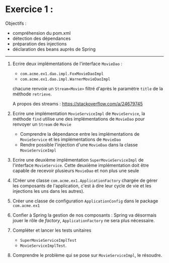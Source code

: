 # Exercice 1 :

Objectifs : 
- compréhension du pom.xml
- détection des dépendances
- préparation des injections
- déclaration des beans auprès de Spring

*****

1. Ecrire deux implémentations de l'interface `MovieDao` : 
	* `com.acme.ex1.dao.impl.FoxMovieDaoImpl`
	* `com.acme.ex1.dao.impl.WarnerMovieDaoImpl`

	chacune renvoie un `Stream<Movie>` filtré d'après le paramètre `title` de la méthode `retrieve`. 
	
	A propos des streams : https://stackoverflow.com/a/24679745

2. Ecrire une implémentation `MovieServiceImpl` de `MovieService`, la méthode `find` utilise une des implémentations de `MovieDao` pour renvoyer un `Stream` de `Movie`
	* Comprendre la dépendance entre les implémentations de `MovieService` et les implémentations de `MovieDao`
	* Rendre possible l'injection d'une `MovieDao` dans la classe `MovieServiceImpl`

3. Ecrire une deuxième implémentation `SuperMovieServiceImpl` de l'interface `MovieService`. Cette deuxième implémentation doit être capable de recevoir plusieurs `MovieDao` et non plus une seule

4. (Créer une classe `com.acme.ex1.ApplicationFactory` chargée de gérer les composants de l'application, c'est à dire leur cycle de vie et les injections les uns dans les autres).

5. Créer une classe de configuration `ApplicationConfig` dans le package `com.acme.ex1`

6. Confier à Spring la gestion de nos composants : Spring va désormais jouer le rôle de *factory*, `ApplicationFactory` ne sera plus nécessaire.

7. Compléter et lancer les tests unitaires

	* `SuperMovieServiceImplTest`
	* `MovieServiceImplTest`.

8. Comprendre le problème qui se pose sur `MovieServiceImpl`, le résoudre.